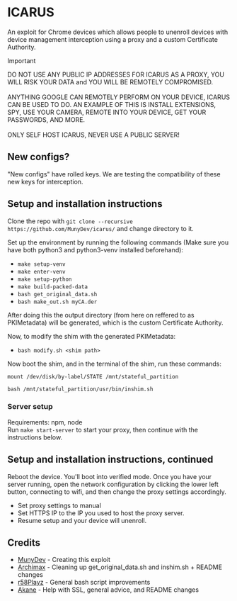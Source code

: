 # ICARUS
An exploit for Chrome devices which allows people to unenroll devices with device management interception using a proxy and a custom Certificate Authority.  

> [!IMPORTANT]
> DO NOT USE ANY PUBLIC IP ADDRESSES FOR ICARUS AS A PROXY, YOU WILL RISK YOUR DATA and YOU WILL BE REMOTELY COMPROMISED.<br><br>
> ANYTHING GOOGLE CAN REMOTELY PERFORM ON YOUR DEVICE, ICARUS CAN BE USED TO DO. AN EXAMPLE OF THIS IS INSTALL EXTENSIONS, SPY, USE YOUR CAMERA, REMOTE INTO YOUR DEVICE, GET YOUR PASSWORDS, AND MORE.<br><br>
> ONLY SELF HOST ICARUS, NEVER USE A PUBLIC SERVER!

## New configs?
"New configs" have rolled keys. We are testing the compatibility of these new keys for interception.

## Setup and installation instructions
Clone the repo with ``git clone --recursive https://github.com/MunyDev/icarus/`` and change directory to it.

Set up the environment by running the following commands (Make sure you have both python3 and python3-venv installed beforehand):

- `make setup-venv`
- `make enter-venv`
- `make setup-python`
- `make build-packed-data`
- `bash get_original_data.sh`
- `bash make_out.sh myCA.der`

After doing this the output directory (from here on reffered to as PKIMetadata) will be generated, which is the custom Certificate Authority.

Now, to modify the shim with the generated PKIMetadata:

- `bash modify.sh <shim path>`

Now boot the shim, and in the terminal of the shim, run these commands:

`mount /dev/disk/by-label/STATE /mnt/stateful_partition`

`bash /mnt/stateful_partition/usr/bin/inshim.sh`

### Server setup
Requirements: npm, node  
Run `make start-server` to start your proxy, then continue with the instructions below.

## Setup and installation instructions, continued
Reboot the device. You'll boot into verified mode. Once you have your server running, open the network configuration by clicking the lower left button, connecting to wifi, and then change the proxy settings accordingly.

- Set proxy settings to manual
- Set HTTPS IP to the IP you used to host the proxy server. 
- Resume setup and your device will unenroll. 

## Credits
- [MunyDev](https://github.com/MunyDev) - Creating this exploit
- [Archimax](https://github.com/EnterTheVoid-x86) - Cleaning up get_original_data.sh and inshim.sh + README changes
- [r58Playz](https://github.com/r58Playz) - General bash script improvements
- [Akane](https://github.com/genericness) - Help with SSL, general advice, and README changes
